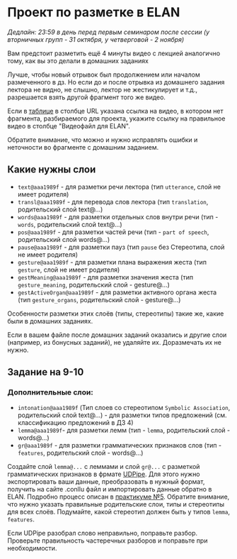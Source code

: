 # Проект по разметке в ELAN
*Дедлайн: 23:59 в день перед первым семинаром после сессии (у вторничных групп - 31 октября, у четверговой - 2 ноября)*

Вам предстоит разметить ещё 4 минуты видео с лекцией аналогично тому, как вы это делали в домашних заданиях

Лучше, чтобы новый отрывок был продолжением или началом размеченного в дз. Но если до и после отрывка из домашнего задания лектора не видно, не слышно, лектор не жестикулирует и т.д., разрешается взять другой фрагмент того же видео.

Если в [таблице](https://docs.google.com/spreadsheets/d/1No0VKB59etGyTJoC7OnlJcVkIbSZDKy2_yiv2jPc49Y/edit?usp=sharing) в столбце URL указана ссылка на видео, в котором нет фрагмента, разбираемого для проекта, укажите ссылку на правильное видео в столбце "Видеофайл для ELAN".

Обратите внимание, что можно и нужно исправлять ошибки и неточности во фрагменте с домашним заданием.

## Какие нужны слои
* `text@aaa1989f` - для разметки речи лектора (тип `utterance`, слой не имеет родителя)  
* `transl@aaa1989f` - для перевода слов лектора (тип `translation`, родительский слой text@...)
* `words@aaa1989f` - для разметки отдельных слов внутри речи (тип - `words`, родительский слой text@...)
* `pos@aaa1989f` - для разметки частей речи (тип - `part of speech`, родительский слой words@...)
* `pause@aaa1989f` - для разметки пауз (тип `pause` без Стереотипа, слой не имеет родителя)  
* `gesture@aaa1989f` - для разметки плана выражения жеста (тип `gesture`, слой не имеет родителя)
* `gestMeaning@aaa1989f` - для разметки значения жеста (тип `gesture_meaning`, родительский слой - gesture@...)
* `gestActiveOrgan@aaa1989f` - для разметки активного органа жеста (тип `gesture_organs`, родительский слой - gesture@...)

Особенности разметки этих слоёв (типы, стереотипы) такие же, какие были в домашних заданиях.

Если в вашем файле после домашних заданий оказались и другие слои (например, из бонусных заданий), не удаляйте их. Доразмечать их не нужно.

## Задание на 9-10
### Дополнительные слои:
* `intonation@aaa1989f` (Тип слоев со стереотипом `Symbolic Association`, родительский слой text@...) - для разметки типов предложений (см. классификацию предложений в ДЗ 4)
* `lemma@aaa1989f`- для разметки лемм (тип - `lemma`, родительский слой - words@...)
* `gr@aaa1989f` - для разметки грамматических признаков слов (тип - `features`, родительский слой - words@...)

Создайте слой `lemma@...` с леммами и слой `gr@...` с разметкой грамматических признаков в фрмате [UDPipe](https://lindat.mff.cuni.cz/services/udpipe/). Для этого нужно экспортировать ваши данные, преобразовать в нужный формат, получить на сайте .conllu файл и импортировать данные обратно в ELAN. Подробно процесс описан в [практикуме №5](https://github.com/olesar/lingdata/blob/gh-pages/practicum-notepadplusplus.md). Обратите внимание, что нужно указать правильные родительские слои, типы и стереотипы для всех слоёв. Подумайте, какой стереотип должен быть у типов `lemma`, `features`.

Если UDPipe разобрал слово неправильно, поправьте разбор. Проверьте правильность частеречных разборов и поправьте при необходимости.
